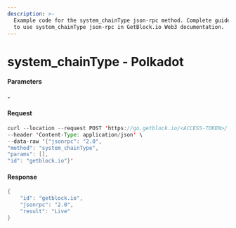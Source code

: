 ```yaml
---
description: >-
  Example code for the system_chainType json-rpc method. Сomplete guide on how
  to use system_chainType json-rpc in GetBlock.io Web3 documentation.
---
```


# system\_chainType - Polkadot

#### Parameters

\-

#### Request

```java
curl --location --request POST 'https://go.getblock.io/<ACCESS-TOKEN>/' \
--header 'Content-Type: application/json' \
--data-raw '{"jsonrpc": "2.0",
"method": "system_chainType",
"params": [],
"id": "getblock.io"}'
```

#### Response

```java
{
    "id": "getblock.io",
    "jsonrpc": "2.0",
    "result": "Live"
}
```
